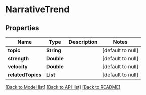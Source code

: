 # NarrativeTrend
## Properties

| Name | Type | Description | Notes |
|------------ | ------------- | ------------- | -------------|
| **topic** | **String** |  | [default to null] |
| **strength** | **Double** |  | [default to null] |
| **velocity** | **Double** |  | [default to null] |
| **relatedTopics** | **List** |  | [default to null] |

[[Back to Model list]](../README.md#documentation-for-models) [[Back to API list]](../README.md#documentation-for-api-endpoints) [[Back to README]](../README.md)

